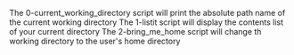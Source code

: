 The 0-current_working_directory script will print the absolute path name of the current working directory
The 1-listit script will display the contents list of your current directory
The 2-bring_me_home script will change th working directory to the user's home directory
